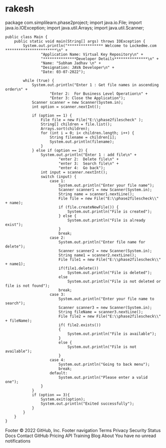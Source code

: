 # rakesh


package com.simplilearn.phase2project;
    import java.io.File;
	import java.io.IOException;
	import java.util.Arrays;
	import java.util.Scanner;

	public class Main {
	    public static void main(String[] args) throws IOException {
	        System.out.println("**************** Welcome to Lockedme.com ***********************\n" +
	                "Application Name: Virtual Key Repository\n" +
	                "***************Developer Details***************\n" +
	                "Name: "Subham Jadhav \n" +
	                "Designation: JAVA Developer\n" +
	                "Date: 03-07-2022");

	        while (true) {
	            System.out.println("Enter 1 : Get file names in ascending order\n" +
	                    "Enter 2:  For Business Level Operation\n" +
	                    "Enter 3: Close the Application");
	            Scanner scanner = new Scanner(System.in);
	            int option = scanner.nextInt();

	            if (option == 1) {
	                File file = new File("E:\\phase2filescheck" );
	                String[] children = file.list();
	                Arrays.sort(children);
	                for (int i = 0; i< children.length; i++) {
	                    String filename = children[i];
	                    System.out.println(filename);
	                }
	            } else if (option == 2) {
	                System.out.println("Enter 1 : add file\n" +
	                        "enter 2:  Delete file\n" +
	                        "enter 3:  Search file\n" +
	                        "enter 4:  Go back");
	                int input = scanner.nextInt();
	                switch (input) {
	                    case 1:
	                        System.out.println("Enter your file name");
	                        Scanner scanner1 = new Scanner(System.in);
	                        String name = scanner1.nextLine();
	                        File file = new File("E:\\phase2filescheck\\" + name);
	                        if (file.createNewFile()) {
	                            System.out.println("File is created");
	                        } else {
	                            System.out.println("File is already exist");
	                        }
	                        break;
	                    case 2:
	                        System.out.println("Enter file name for delete");
	                        Scanner scanner2 = new Scanner(System.in);
	                        String name1 = scanner2.nextLine();
	                        File file1 = new File("E:\\phase2filescheck\\" + name1);
	                        if(file1.delete())
	                            System.out.println("File is deleted");
	                        else
	                            System.out.println("File is not deleted or file is not found");
	                        break;
	                    case 3:
	                        System.out.println("Enter your file name to search");
	                        Scanner scanner3 = new Scanner(System.in);
	                        String fileName = scanner3.nextLine();
	                        File file2 = new File("E:\\phase2filescheck\\" + fileName);
	                        if( file2.exists())
	                        {
	                            System.out.println("File is available");
	                        }
	                        else {
	                            System.out.println("File is not available");
	                        }
	                    case 4:
	                        System.out.println("Going to back menu");
	                        break;
	                    default:
	                        System.out.println("Please enter a valid one");
	                }
	            }
	            if (option == 3){
	                System.exit(option);
	                System.out.println("Exited successfully");
	            }
	        }
	    }
	}

Footer
© 2022 GitHub, Inc.
Footer navigation
Terms
Privacy
Security
Status
Docs
Contact GitHub
Pricing
API
Training
Blog
About
You have no unread notifications
